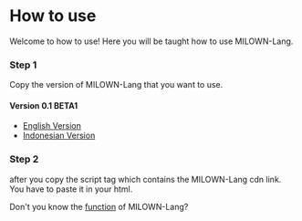 # How to use
Welcome to how to use! Here you will be taught how to use MILOWN-Lang.
### Step 1
Copy the version of MILOWN-Lang that you want to use.
#### Version 0.1 BETA1
- [English Version](english-version.md)
- [Indonesian Version](indonesian-version.md)
### Step 2
after you copy the script tag which contains the MILOWN-Lang cdn link. You have to paste it in your html.

Don't you know the [function](function.md) of MILOWN-Lang?
